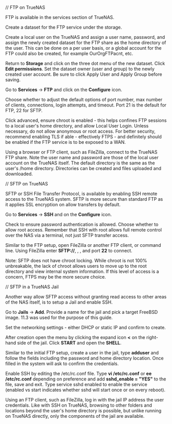 // FTP on TrueNAS

FTP is available in the services section of TrueNAS. 

Create a dataset for the FTP service under the storage. 

Create a local user on the TrueNAS and assign a user name, password, and assign the newly created dataset for the FTP share as the home directory of the user. This can be done on a per user basis, or a global account for the FTP could also be created, for example OurOrgFTPacnt, etc.

Return to **Storage** and click on the three dot menu of the new dataset. Click **Edit permissions**. Set the dataset owner (user and group) to the newly created user account. Be sure to click Apply User and Apply Group before saving.

Go to **Services** -> **FTP** and click on the **Configure** icon.

Choose whether to adjust the default options of port number, max number of clients, connections, login attempts, and timeout. Port 21 is the default for FTP, 22 for SFTP.

Click advanced, ensure chroot is enabled - this helps confines FTP sessions to a local user's home directory, and allow Local User Login. Unless necessary, do not allow anonymous or root access. For better security, recommend enabling TLS if able - effectively FTPS - and definitely should be enabled if the FTP service is to be exposed to a WAN.

Using a browser or FTP client, such as FileZilla, connect to the TrueNAS FTP share. Note the user name and password are those of the local user account on the TrueNAS itself. The default directory is the same as the user's /home directory. Directories can be created and files uploaded and downloaded.

// SFTP on TrueNAS

SFTP or SSH File Transfer Protocol, is available by enabling SSH remote access to the TrueNAS system. SFTP is more secure than standard FTP as it applies SSL encryption on allow transfers by default.

Go to **Services** -> **SSH** and on the **Configure** icon.

Check to ensure password authentication is allowed. Choose whether to allow root access. Remember that SSH with root allows full remote control over the NAS via a terminal, not just SFTP transfer access. 

Similar to the FTP setup, open FileZilla or another FTP client, or command line. Using FileZilla enter **SFTP://<TrueNAS IP>**, **<username>**, **<password>**, and port **22** to connect. 

Note: SFTP does not have chroot locking. While chroot is not 100% unbreakable, the lack of chroot allows users to move up to the root directory and view internal system information. If this level of access is a concern, FTPS may be the more secure choice.

// SFTP in a TrueNAS Jail

Another way allow SFTP access without granting read access to other areas of the NAS itself, is to setup a Jail and enable SSH.

Go to **Jails** -> **Add**. Provide a name for the jail and pick a target FreeBSD image. 11.3 was used for the purpose of this guide.

Set the networking settings - either DHCP or static IP and confirm to create. 

After creation open the menu by clicking the expand icon **<** on the right-hand side of the jail. Click **START** and open the **SHELL**. 

Similar to the initial FTP setup, create a user in the jail, type **adduser** and follow the fields including the password and home directory location. Once filled in the system will ask to confirm the credentials.

Enable SSH by editing the /etc/rc.conf file. Type **vi /etc/rc.conf** or **ee /etc/rc.conf** depending on preference and add **sshd_enable = "YES"** to the file, save and exit. Type service sshd enabled to enable the service (enabled vs start indicates whether sshd will start once or on every reboot). 

Using an FTP client, such as FileZilla, log in with the jail IP address the user credentials. Like with SSH on TrueNAS, browsing to other folders and locations beyond the user's home directory is possible, but unlike running on TrueNAS directly, only the components of the jail are available.
